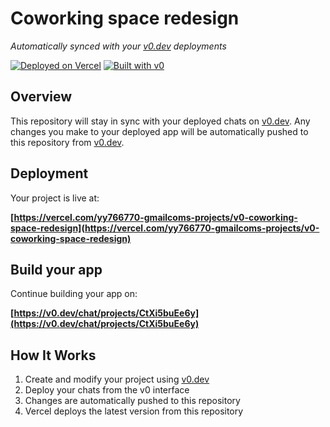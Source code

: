 # Coworking space redesign

*Automatically synced with your [v0.dev](https://v0.dev) deployments*

[![Deployed on Vercel](https://img.shields.io/badge/Deployed%20on-Vercel-black?style=for-the-badge&logo=vercel)](https://vercel.com/yy766770-gmailcoms-projects/v0-coworking-space-redesign)
[![Built with v0](https://img.shields.io/badge/Built%20with-v0.dev-black?style=for-the-badge)](https://v0.dev/chat/projects/CtXi5buEe6y)

## Overview

This repository will stay in sync with your deployed chats on [v0.dev](https://v0.dev).
Any changes you make to your deployed app will be automatically pushed to this repository from [v0.dev](https://v0.dev).

## Deployment

Your project is live at:

**[https://vercel.com/yy766770-gmailcoms-projects/v0-coworking-space-redesign](https://vercel.com/yy766770-gmailcoms-projects/v0-coworking-space-redesign)**

## Build your app

Continue building your app on:

**[https://v0.dev/chat/projects/CtXi5buEe6y](https://v0.dev/chat/projects/CtXi5buEe6y)**

## How It Works

1. Create and modify your project using [v0.dev](https://v0.dev)
2. Deploy your chats from the v0 interface
3. Changes are automatically pushed to this repository
4. Vercel deploys the latest version from this repository
